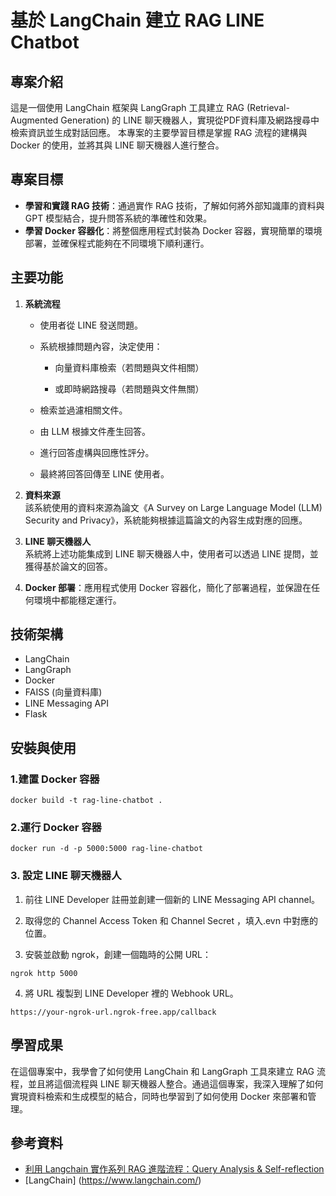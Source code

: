 # 基於 LangChain 建立 RAG LINE Chatbot

## 專案介紹

這是一個使用 LangChain 框架與 LangGraph 工具建立 RAG (Retrieval-Augmented Generation) 的 LINE 聊天機器人，實現從PDF資料庫及網路搜尋中檢索資訊並生成對話回應。
本專案的主要學習目標是掌握 RAG 流程的建構與 Docker 的使用，並將其與 LINE 聊天機器人進行整合。

## 專案目標

- **學習和實踐 RAG 技術**：通過實作 RAG 技術，了解如何將外部知識庫的資料與 GPT 模型結合，提升問答系統的準確性和效果。
- **學習 Docker 容器化**：將整個應用程式封裝為 Docker 容器，實現簡單的環境部署，並確保程式能夠在不同環境下順利運行。

## 主要功能

1. **系統流程**  
    - 使用者從 LINE 發送問題。

    - 系統根據問題內容，決定使用：

        - 向量資料庫檢索（若問題與文件相關）

        - 或即時網路搜尋（若問題與文件無關）

    - 檢索並過濾相關文件。

    - 由 LLM 根據文件產生回答。

    - 進行回答虛構與回應性評分。

    - 最終將回答回傳至 LINE 使用者。

2. **資料來源**  
   該系統使用的資料來源為論文《A Survey on Large Language Model (LLM) Security and Privacy》，系統能夠根據這篇論文的內容生成對應的回應。

3. **LINE 聊天機器人**  
   系統將上述功能集成到 LINE 聊天機器人中，使用者可以透過 LINE 提問，並獲得基於論文的回答。

4. **Docker 部署**：應用程式使用 Docker 容器化，簡化了部署過程，並保證在任何環境中都能穩定運行。

## 技術架構
* LangChain
* LangGraph
* Docker
* FAISS (向量資料庫)
* LINE Messaging API
* Flask

## 安裝與使用

### 1.建置 Docker 容器

```
docker build -t rag-line-chatbot .
```

### 2.運行 Docker 容器

```
docker run -d -p 5000:5000 rag-line-chatbot
```

### 3. 設定 LINE 聊天機器人


1. 前往 LINE Developer 註冊並創建一個新的 LINE Messaging API channel。

2. 取得您的 Channel Access Token 和 Channel Secret ，填入.evn 中對應的位置。

3. 安裝並啟動 ngrok，創建一個臨時的公開 URL：
```
ngrok http 5000
```
4. 將 URL 複製到 LINE Developer 裡的 Webhook URL。
```
https://your-ngrok-url.ngrok-free.app/callback
```

## 學習成果

在這個專案中，我學會了如何使用 LangChain 和 LangGraph 工具來建立 RAG 流程，並且將這個流程與 LINE 聊天機器人整合。通過這個專案，我深入理解了如何實現資料檢索和生成模型的結合，同時也學習到了如何使用 Docker 來部署和管理。

## 參考資料
- [利用 Langchain 實作系列 RAG 進階流程：Query Analysis & Self-reflection](https://edge.aif.tw/application-langchain-rag-advanced/)
- [LangChain] (https://www.langchain.com/)
